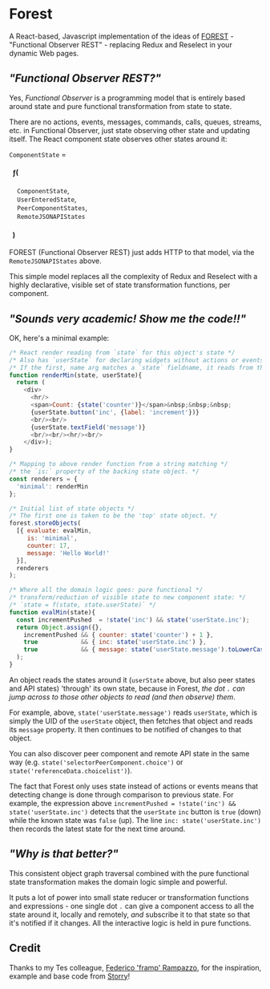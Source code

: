 
# Forest

A React-based, Javascript implementation of the ideas of
[FOREST](https://link.springer.com/chapter/10.1007/978-1-4419-8303-9_7) -
"Functional Observer REST" - replacing Redux and Reselect in your dynamic Web pages.


## _"Functional Observer REST?"_

Yes, *Functional Observer* is a programming model that is entirely based around state
and pure functional transformation from state to state.

There are no actions, events, messages, commands, calls, queues, streams, etc. in
Functional Observer, just state observing other state and updating itself. The React
component state observes other states around it:

`ComponentState` =

#### &nbsp; ƒ(
&nbsp; &nbsp; `ComponentState`,<br/>
&nbsp; &nbsp; `UserEnteredState`,<br/>
&nbsp; &nbsp; `PeerComponentStates`,<br/>
&nbsp; &nbsp; `RemoteJSONAPIStates`<br/>
#### &nbsp; )

FOREST (Functional Observer REST) just adds HTTP to that model, via the `RemoteJSONAPIStates` above.

This simple model replaces all the complexity of Redux and Reselect with a highly declarative, visible
set of state transformation functions, per component.

## _"Sounds very academic! Show me the code!!"_

OK, here's a minimal example:

```javascript
/* React render reading from `state` for this object's state */
/* Also has `userState` for declaring widgets without actions or events! */
/* If the first, name arg matches a `state` fieldname, it reads from there */
function renderMin(state, userState){
  return (
    <div>
      <hr/>
      <span>Count: {state('counter')}</span>&nbsp;&nbsp;&nbsp;
      {userState.button('inc', {label: 'increment'})}
      <br/><br/>
      {userState.textField('message')}
      <br/><br/><hr/><br/>
    </div>);
}

/* Mapping to above render function from a string matching */
/* the `is:` property of the backing state object. */
const renderers = {
  'minimal': renderMin
};

/* Initial list of state objects */
/* The first one is taken to be the 'top' state object. */
forest.storeObjects(
  [{ evaluate: evalMin,
     is: 'minimal',
     counter: 17,
     message: 'Hello World!'
  }],
  renderers
);

/* Where all the domain logic goes: pure functional */
/* transform/reduction of visible state to new component state: */
/* `state = f(state, state.userState)` */
function evalMin(state){
  const incrementPushed  = !state('inc') && state('userState.inc');
  return Object.assign({},
    incrementPushed && { counter: state('counter') + 1 },
    true            && { inc: state('userState.inc') },
    true            && { message: state('userState.message').toLowerCase() }
  );
}
```

An object reads the states around it (`userState` above, but also peer states and API
states) 'through' its own state, because in Forest, _the dot `.` can jump across to those
other objects to read (and then observe) them_.

For example, above, `state('userState.message')` reads `userState`, which is simply the
UID of the `userState` object, then fetches that object and reads its `message` property.
It then continues to be notified of changes to that object.

You can also discover peer component and remote API state in the same way
(e.g. `state('selectorPeerComponent.choice')` or `state('referenceData.choicelist')`).

The fact that Forest only uses state instead of actions or events means that detecting
change is done through comparison to previous state. For example, the expression above
`incrementPushed = !state('inc') && state('userState.inc')` detects that the `userState`
`inc` button is `true` (down) while the known state was `false` (up). The line 
`inc: state('userState.inc')` then records the latest state for the next time around.

## _"Why is that better?"_

This consistent object graph traversal combined with the pure functional state
transformation makes the domain logic simple and powerful.

It puts a lot of power into small state reducer or transformation functions and
expressions - one single dot `.` can give a component access to all the state around it,
locally and remotely, _and_ subscribe it to that state so that it's notified if it
changes. All the interactive logic is held in pure functions.

## Credit

Thanks to my Tes colleague, [Federico 'framp' Rampazzo](https://github.com/framp), for
the inspiration, example and base code from [Storry](https://github.com/framp/storry)!



